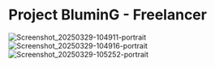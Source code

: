 # Project BluminG - Freelancer

![Screenshot_20250329-104911-portrait](https://github.com/user-attachments/assets/08deb61f-63c8-463b-a909-a81827aa1de8) 
![Screenshot_20250329-104916-portrait](https://github.com/user-attachments/assets/f09c073d-1bc9-49d8-a04d-6c6d0982e569)
![Screenshot_20250329-105252-portrait](https://github.com/user-attachments/assets/586d71f7-851a-4b6e-8528-04f9c8823678) 
